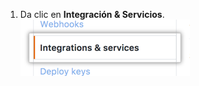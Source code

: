 1. Da clic en **Integración & Servicios**. ![Selección de integración y servicios](/assets/images/help/settings/integrations_and_services_menu.png)
